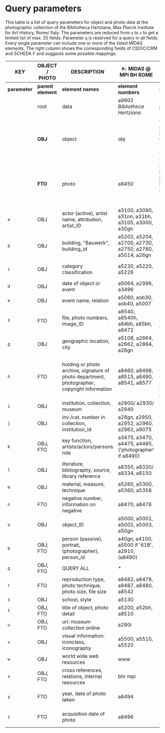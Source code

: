# Query parameters

This table is a list of query parameters for object and photo data at the photographic collection of the Bibliotheca Hertziana, Max Planck Institute for Art History, Rome/ Italy. The parameters are reduced from `a` to `z` to get a limited list of max. 25 fields. Parameter `q` is reserved for a query in all fields. Every single parameter can include one or more of the listed MIDAS elements. The right column shows the corresponding fields of CIDOC/CRM and SCHEDA F and suggests some possible mappings.

|  KEY | OBJECT / PHOTO | DESCRIPTION | `M:` MIDAS @ MPI BH ROME| `C:` [CIDOC/CRM](http://www.cidoc-crm.org); `F:` SCHEDA F; `Z:` [ZUCCARO](http://zuccaro.biblhertz.it/) ETC.
| ------------- | ------------- | -------- | -------- | -------- |
| __parameter__ | __parent element__ | __element names__ | __element numbers__ | __element references__ |
|  | root | data | a9902 _Bibliotheca Hertziana_ | __photographic collection__ |
|  | __OBJ__ | object | obj | `C:`__E22 [Man-Made Object](http://www.cidoc-crm.org/Entity/e22-man-made-object/version-6.2), [Künstlicher Gegenstand](http://cidoc-crm.gnm.de/wiki/E22_K%C3%BCnstlicher_Gegenstand); `F:` OG: OGGETTO__; `Z:` PRINTS, SCULPTURES, DRAWINGS, PAINTINGS, APPLIED ARTS |
|  | __FTO__ | photo | a8450 | `C:`__E36 [Visual Item](http://www.cidoc-crm.org/Entity/e36-visual-item/version-6.2), [Bildliches](http://cidoc-crm.gnm.de/wiki/E36_Bildliches) < E73 [Information Object](http://www.cidoc-crm.org/Entity/E73-Information-Object/Version-6.2), [Informationsgegenstand](http://cidoc-crm.gnm.de/wiki/E73_Informationsgegenstand); `F:` INV: INVENTARIO__ ; `Z:` IMAGE_METADATA, DIGITAL_SCANS  |
|`a`|OBJ|actor (active), artist name, attribution, artist_ID|a3100, a3090, a31nn, a31bh, a3105, a3000, a30gn|E21 'Artist'; AUTN: AUTORE - Nome scelto|
|`b`|OBJ|building, "Bauwerk", building_id|a5202, a5204, a2700, a2730, a2750, a2780, a5014, a26gn|E22 P1 is identified by (identifies)|
|`c`|OBJ|category classification|a5230, a5220, a5226|E55 'Type_Object/Type_Class'; SGT: SOGGETTO|
|`d`|OBJ|date of object or event|a5064, a2996, a3496|E52 'Date_Object'|
|`e`|OBJ|event name, relation|a5060, aob30, aob40, a5007||
|`f`|FTO|file, photo numbers, image_ID|a8540, a8540h, a84bh, a85bh, a8472|E42 'Identifier'; INVT: Numero di inventario di categoria|
|`g`|OBJ|geographic location, city|a5108, a2664, a2662, a2864, a28gn|E44 'Place Appellation'|
|`h`|FTO|holding or photo archive, signature of photo department, photographer, copyright information |a8460, a8498, a8515, a8490, a8541, a8577|E19 'Photo Subcollection'; UBFC: UBICAZIONE FOTO - Collocazione, INVC: INVENTARIO - Collocazione dell'inventario|
|`i`|OBJ|institution, collection, museum|a2900/ a2930/ a2940|E53 'Collection', E78 'Collection Name'|
|`j`|OBJ|inv./cat. number in collection, institution_id|a28gn, a2950, a2952, a2960, a2962, a9075|E31 'ID_Catalogue'|
|`k`|OBJ, FTO|key function, artists/actors/persons role|a3475, a3470, a4475, a4485, ('photographer' if a8490)|E12 'Production'|
|`l`|OBJ|literature, bibliography, source, library reference|a8350, a8330/ a8334, a8150||
|`m`|OBJ|material, measure, technique|a5260, a5300, a5360, a5358||
|`n`|FTO|negative number, information on negative|a8470, a8476||
|`o`|OBJ|object_ID|a5000, a5001, a5002, a5003, a50gn|E42 'ID_OBJ'|
|`p`|OBJ, FTO|person (passive), portrait, (photographer), person_id|a40gn, a4100, a5500 if '61B', a2910, (a8490) |E39 'Actor/Owner'; AUFN: AUTORE DELLA FOTOGRAFIA - Nome scelto|
|`q`|OBJ, FTO|QUERY ALL|\*||
|`r`|FTO|reproduction type, photo technique, photo size, file size|a8482, a8478, a8487, a8480, a8542||
|`s`|OBJ|school, style|a5130||
|`t`|OBJ, FTO|title of object, photo detail|a5200, a52bh, a8510|E35 'Title'; SGL: SOGGETTO TITOLO|
|`u`|OBJ, FTO|url: museum collection online|a290i||
|`v`|OBJ|visual information: iconclass, iconography|a5500, a5510, a5520||
|`w`|OBJ|world wide web resources|www||
|`x`|OBJ, FTO|cross references, relations, internal resources|bhr mpi||
|`y`|FTO|year, date of photo taken|a8494|E52 'Date_Photo'; LRD: LUOGO E DATA DELLA RIPRESA - Data"|
|`z`|FTO|acquisition date of photo|a8496|E52 'Date of Acquisition'; INVD: INVENTARIO - Data di inventariazione|
